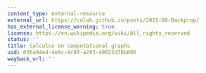 ```yaml
---
content_type: external-resource
external_url: https://colah.github.io/posts/2015-08-Backprop/
has_external_license_warning: true
license: https://en.wikipedia.org/wiki/All_rights_reserved
status: ''
title: calculus on computational graphs
uid: 036a94e4-4e9c-4c97-a293-49022d76b806
wayback_url: ''
---
```

